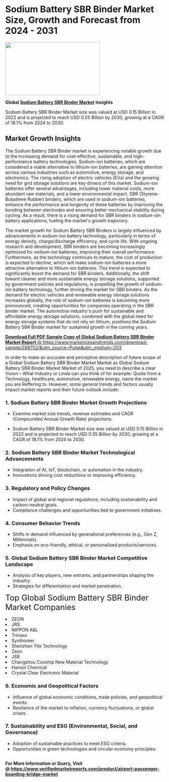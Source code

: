 <H1>Sodium Battery SBR Binder Market Size, Growth and Forecast from 2024 - 2031</H1><img class="aligncenter size-medium wp-image-584254" src="https://thirdeyenews.in/wp-content/uploads/2024/09/Global-Market-Research-300x168.jpeg" alt="" width="300" height="168" /><p><strong>Global&nbsp;<a href="https://www.marketsizeandtrends.com/download-sample/288752/&amp;utm_source=Pulse&amp;utm_medium=203">Sodium Battery SBR Binder Market</a> Insights</strong></p><p>Sodium Battery SBR Binder Market size was valued at USD 0.15 Billion in 2022 and is projected to reach USD 0.55 Billion by 2030, growing at a CAGR of 18.1% from 2024 to 2030.</p><p><h2>Market Growth Insights</h2> <p>The Sodium Battery SBR Binder market is experiencing notable growth due to the increasing demand for cost-effective, sustainable, and high-performance battery technologies. Sodium-ion batteries, which are considered a viable alternative to lithium-ion batteries, are gaining attention across various industries such as automotive, energy storage, and electronics. The rising adoption of electric vehicles (EVs) and the growing need for grid storage solutions are key drivers of this market. Sodium-ion batteries offer several advantages, including lower material costs, more abundant raw materials, and a lower environmental impact. SBR (Styrene-Butadiene Rubber) binders, which are used in sodium-ion batteries, enhance the performance and longevity of these batteries by improving the bonding between electrodes and ensuring better mechanical stability during cycling. As a result, there is a rising demand for SBR binders in sodium-ion battery applications, fueling the market's growth trajectory.</p> <p><a href="#"></a></p> <p>The market growth for Sodium Battery SBR Binders is largely influenced by advancements in sodium-ion battery technology, particularly in terms of energy density, charge/discharge efficiency, and cycle life. With ongoing research and development, SBR binders are becoming increasingly optimized for sodium-ion batteries, improving their overall performance. Furthermore, as the technology continues to mature, the cost of production is expected to decline, which will make sodium-ion batteries a more attractive alternative to lithium-ion batteries. This trend is expected to significantly boost the demand for SBR binders. Additionally, the shift toward cleaner and more sustainable energy storage solutions, supported by government policies and regulations, is propelling the growth of sodium-ion battery technology, further driving the market for SBR binders. As the demand for electric vehicles and renewable energy storage solutions increases globally, the role of sodium-ion batteries is becoming more pronounced, creating opportunities for companies operating in the SBR binder market. The automotive industry's push for sustainable and affordable energy storage solutions, combined with the global need for energy storage systems that do not rely on lithium, positions the Sodium Battery SBR Binder market for sustained growth in the coming years.</p> <p><a href="#"></p><p><span class=""><strong>Download Full PDF Sample Copy of Global Sodium Battery SBR Binder Market Report</strong> @ <a href="https://www.marketsizeandtrends.com/download-sample/288752/&amp;utm_source=Pulse&amp;utm_medium=203" target="_blank">https://www.marketsizeandtrends.com/download-sample/288752/&amp;utm_source=Pulse&amp;utm_medium=203</a></span></p><p>In order to make an accurate and perceptive description of future scope of a Global&nbsp;Sodium Battery SBR Binder Market Market as Global&nbsp;Sodium Battery SBR Binder Market Market of 2025, you need to describe a clear Vision &ndash; What Industry or Linda can you think of for example: Quote from a Technology, healthcare, automotive, renewable energy, name the market you are Reffering to. However, some general trends and factors usually impact market reports and their future outlook include:</p><h3>1.&nbsp;<strong>Sodium Battery SBR Binder Market Growth Projections</strong></h3><ul><li>Examine market size trends, revenue estimates and CAGR (Compounded Annual Growth Rate) projections.</li><li><p>Sodium Battery SBR Binder Market size was valued at USD 0.15 Billion in 2022 and is projected to reach USD 0.55 Billion by 2030, growing at a CAGR of 18.1% from 2024 to 2030.</p></li></ul><h3>2.&nbsp;<strong>Sodium Battery SBR Binder Market Technological Advancements</strong></h3><ul><li>Integration of AI, IoT, blockchain, or automation in the industry.</li><li>Innovations driving cost reductions or improving efficiency.</li></ul><h3>3.&nbsp;<strong>Regulatory and Policy Changes</strong></h3><ul><li>Impact of global and regional regulations, including sustainability and carbon-neutral goals.</li><li>Compliance challenges and opportunities tied to government initiatives.</li></ul><h3>4.&nbsp;<strong>Consumer Behavior Trends</strong></h3><ul><li>Shifts in demand influenced by generational preferences (e.g., Gen Z, Millennials).</li><li>Emphasis on eco-friendly, ethical, or personalized products/services.</li></ul><h3>5.&nbsp;<strong>Global Sodium Battery SBR Binder Market Competitive Landscape</strong></h3><ul><li>Analysis of key players, new entrants, and partnerships shaping the industry.</li><li>Strategies for differentiation and market penetration.</li></ul><p data-pm-slice="1 1 []"><span style="color: inherit; font-family: inherit; font-size: 25px;">Top Global Sodium Battery SBR Binder Market Companies</span></p><div class="" data-test-id=""><p><li>ZEON</li><li> JRS</li><li> NIPPON A&L</li><li> Trinseo</li><li> Synthomer</li><li> Shenzhen Yite Technology</li><li> Zeon</li><li> JSR</li><li> Changzhou Cooship New Material Technology</li><li> Hansol Chemical</li><li> Crystal Clear Electronic Material</li></p></div><h3>6.&nbsp;<strong>Economic and Geopolitical Factors</strong></h3><ul><li>Influence of global economic conditions, trade policies, and geopolitical events.</li><li>Resilience of the market to inflation, currency fluctuations, or global crises.</li></ul><h3>7.&nbsp;<strong>Sustainability and ESG (Environmental, Social, and Governance)</strong></h3><ul><li>Adoption of sustainable practices to meet ESG criteria.</li><li>Opportunities in green technologies and circular economy principles.</li></ul><h2><strong style="font-size: 14px;">For More Information or Query, Visit @&nbsp;</strong><a style="background-color: #ffffff; font-size: 14px;" href="https://www.marketsizeandtrends.com/report/sodium-battery-sbr-binder-market/" target="_blank">https://www.verifiedmarketreports.com/product/airport-passenger-boarding-bridge-market</a></h2>

